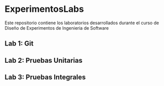 # ExperimentosLabs
Este repositorio contiene los laboratorios desarrollados durante el curso de Diseño de Experimentos de Ingenieria de Software

## Lab 1: Git
## Lab 2: Pruebas Unitarias
## Lab 3: Pruebas Integrales
